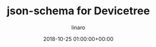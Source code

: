 ---
author: linaro
categories:
- events
- attended
- lpc2018
comments: false
event: ats-2018
date: '2018-10-25 01:00:00+00:00'
image:
  featured: true
  path: /assets/images/content/lpc2018-thumb.jpg
layout: resource-post
title: 'json-schema for Devicetree'
speakers:
- biography: '""'
  company: Linaro
  job-title: 
  name: Rob Herring
  speaker-image: RobHerring.jpg
youtube_video_url: https://www.youtube.com/watch?v=s7Eb4cNffoQ
amazon_s3_presentation_url: https://s3.amazonaws.com/static-linaro-org/event-resources/lpc2018/LPC2018-json-schema_for_Devicetree.pdf
---